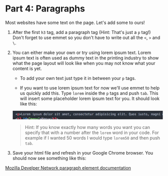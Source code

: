 # Part 4: Paragraphs
Most websites have some text on the page. Let's add some to ours!

1. After the first `h3` tag, add a paragraph tag (Hint: That's just a `p` tag!) Don't forget to use emmet so you don't have to write out all the `<`, `>` and `\`.

2. You can either make your own or try using lorem ipsum text. Lorem ipsum text is often used as dummy text in the printing industry to show what the page layout will look like when you may not know what your content is yet.

    * To add your own text just type it in between your `p` tags.

    * If you want to use lorem ipsum text for now we'll use emmet to help us quickly add this.   Type `lorem` inside the `p` tags and push `tab`.  This will insert some placeholder lorem ipsum text for you. It should look like this: 
    
    ![](assets/lorem.png)
    
    >Hint: If you know exactly how many words you want you can specify that with a number after the `lorem` word in your code.  For example if I wanted 50 words I would type `lorem50` and then push `tab`.  

3. Save your html file and refresh in your Google Chrome browser. You should now see something like this: 


[Mozilla Develper Network paragraph element documentation](https://developer.mozilla.org/en-US/docs/Web/HTML/Element/p)